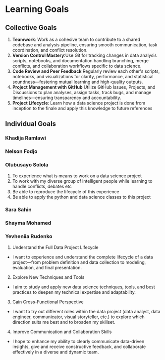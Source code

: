 # Learning Goals

## Collective Goals

1. **Teamwork**: Work as a cohesive team to contribute to a shared codebase
 and analysis pipeline, ensuring smooth communication, task coordination,
 and conflict resolution.
2. **Version Control Mastery**:Use Git for tracking changes in data analysis
scripts, notebooks, and documentation handling branching,
merge conflicts, and collaboration workflows specific to data science.
3. **Code Review and Peer Feedback**
Regularly review each other's scripts, notebooks, and visualizations
for clarity, performance, and statistical soundness—fostering mutual
learning and high-quality outputs.
4. **Project Management with GitHub**
Utilize GitHub Issues, Projects, and Discussions to plan analyses,
assign tasks, track bugs, and manage timelines—ensuring transparency and
accountability.
5. **Project Lifecycle**: Learn how a data science project is done from inception
to the finale and apply this knowledge to future references
  
## Individual Goals

### Khadija Ramlawi

### Nelson Fodjo

### Olubusayo Solola

1. To experience what is means to work on a data science project
2. To work with my diverse group of intelligent people while learning to
   handle conflicts, debates etc
3. Be able to reproduce the lifecycle of this experience
4. Be able to apply the python and data science classes to this project

### Sara Sahin

### Shayma Mohamed

### Yevheniia Rudenko
1. Understand the Full Data Project Lifecycle
 - I want to experience and understand the complete
lifecycle of a data project—from problem definition and data
collection to modeling, evaluation, and final presentation.
2. Explore New Techniques and Tools
 - I aim to study and apply new data science techniques,
tools, and best practices to deepen my technical expertise and adaptability.
3. Gain Cross-Functional Perspective
 - I want to try out different roles within the data
project (data analyst, data engineer, communicator,
visual storyteller, etc.) to explore which direction
suits me best and to broaden my skillset.
4. Improve Communication and Collaboration Skills
 - I hope to enhance my ability to clearly communicate
data-driven insights, give and receive constructive feedback,
and collaborate effectively in a diverse and dynamic team.

